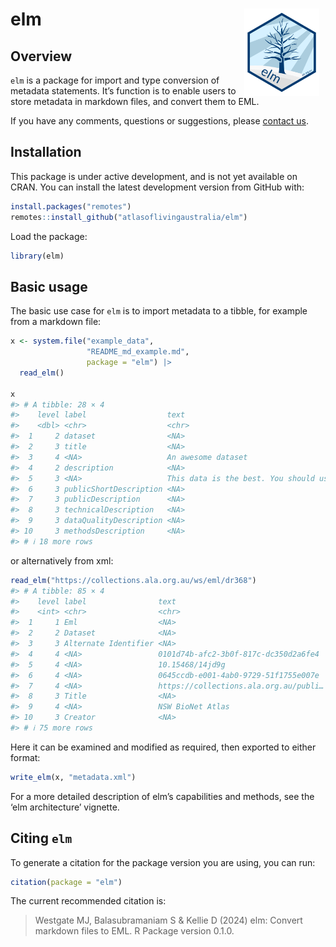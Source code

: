 
<!-- README.md is generated from README.Rmd. Please edit that file -->

# elm <img src="man/figures/logo.png" align="right" style="margin: 0px 10px 0px 10px;" alt="" width="120"/><br>

## Overview

`elm` is a package for import and type conversion of metadata
statements. It’s function is to enable users to store metadata in
markdown files, and convert them to EML.

If you have any comments, questions or suggestions, please [contact
us](mailto:support@ala.org.au).

## Installation

This package is under active development, and is not yet available on
CRAN. You can install the latest development version from GitHub with:

``` r
install.packages("remotes")
remotes::install_github("atlasoflivingaustralia/elm")
```

Load the package:

``` r
library(elm)
```

## Basic usage

The basic use case for `elm` is to import metadata to a tibble, for
example from a markdown file:

``` r
x <- system.file("example_data", 
                 "README_md_example.md", 
                 package = "elm") |>
  read_elm()

x 
#> # A tibble: 28 × 4
#>    level label                  text                                  attributes
#>    <dbl> <chr>                  <chr>                                 <list>    
#>  1     2 dataset                <NA>                                  <lgl [1]> 
#>  2     3 title                  <NA>                                  <lgl [1]> 
#>  3     4 <NA>                   An awesome dataset                    <NULL>    
#>  4     2 description            <NA>                                  <lgl [1]> 
#>  5     3 <NA>                   This data is the best. You should us… <NULL>    
#>  6     3 publicShortDescription <NA>                                  <lgl [1]> 
#>  7     3 publicDescription      <NA>                                  <lgl [1]> 
#>  8     3 technicalDescription   <NA>                                  <lgl [1]> 
#>  9     3 dataQualityDescription <NA>                                  <lgl [1]> 
#> 10     3 methodsDescription     <NA>                                  <lgl [1]> 
#> # ℹ 18 more rows
```

or alternatively from xml:

``` r
read_elm("https://collections.ala.org.au/ws/eml/dr368")
#> # A tibble: 85 × 4
#>    level label                text                                  attributes  
#>    <int> <chr>                <chr>                                 <list>      
#>  1     1 Eml                  <NA>                                  <named list>
#>  2     2 Dataset              <NA>                                  <named list>
#>  3     3 Alternate Identifier <NA>                                  <lgl [1]>   
#>  4     4 <NA>                 0101d74b-afc2-3b0f-817c-dc350d2a6fe4  <lgl [1]>   
#>  5     4 <NA>                 10.15468/14jd9g                       <lgl [1]>   
#>  6     4 <NA>                 0645ccdb-e001-4ab0-9729-51f1755e007e  <lgl [1]>   
#>  7     4 <NA>                 https://collections.ala.org.au/publi… <lgl [1]>   
#>  8     3 Title                <NA>                                  <named list>
#>  9     4 <NA>                 NSW BioNet Atlas                      <lgl [1]>   
#> 10     3 Creator              <NA>                                  <named list>
#> # ℹ 75 more rows
```

Here it can be examined and modified as required, then exported to
either format:

``` r
write_elm(x, "metadata.xml")
```

For a more detailed description of elm’s capabilities and methods, see
the ‘elm architecture’ vignette.

## Citing `elm`

To generate a citation for the package version you are using, you can
run:

``` r
citation(package = "elm")
```

The current recommended citation is:

> Westgate MJ, Balasubramaniam S & Kellie D (2024) elm: Convert markdown
> files to EML. R Package version 0.1.0.
